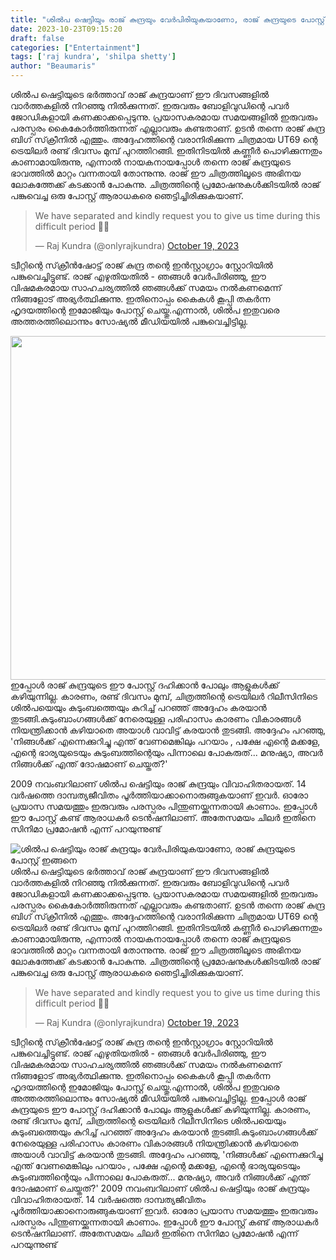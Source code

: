```yaml
---
title: "ശിൽപ ഷെട്ടിയും രാജ് കുന്ദ്രയും വേർപിരിയുകയാണോ, രാജ് കുന്ദ്രയുടെ പോസ്റ്റ് ഇങ്ങനെ"
date: 2023-10-23T09:15:20
draft: false
categories: ["Entertainment"]
tags: ['raj kundra', 'shilpa shetty']
author: "Beaumaris"
---
```


ശിൽപ ഷെട്ടിയുടെ ഭർത്താവ് രാജ് കുന്ദ്രയാണ് ഈ ദിവസങ്ങളിൽ വാർത്തകളിൽ നിറഞ്ഞു നിൽക്കുന്നത്. ഇരുവരും ബോളിവുഡിന്റെ പവർ ജോഡികളായി കണക്കാക്കപ്പെടുന്നു. പ്രയാസകരമായ സമയങ്ങളിൽ ഇരുവരും പരസ്പരം കൈകോർത്തിരുന്നത് എല്ലാവരും കണ്ടതാണ്. ഉടൻ തന്നെ രാജ് കുന്ദ്ര ബിഗ് സ്‌ക്രീനിൽ എത്തും. അദ്ദേഹത്തിന്റെ വരാനിരിക്കുന്ന ചിത്രമായ UT69 ന്റെ ട്രെയിലർ രണ്ട് ദിവസം മുമ്പ് പുറത്തിറങ്ങി. ഇതിനിടയിൽ കണ്ണീർ പൊഴിക്കുന്നതും കാണാമായിരുന്നു, എന്നാൽ നായകനായപ്പോൾ തന്നെ രാജ് കുന്ദ്രയുടെ ഭാവത്തിൽ മാറ്റം വന്നതായി തോന്നുന്നു. രാജ് ഈ ചിത്രത്തിലൂടെ അഭിനയ ലോകത്തേക്ക് കടക്കാൻ പോകുന്നു. ചിത്രത്തിന്റെ പ്രമോഷനുകൾക്കിടയിൽ രാജ് പങ്കുവെച്ച ഒരു പോസ്റ്റ് ആരാധകരെ ഞെട്ടിച്ചിരിക്കുകയാണ്.
<blockquote class="twitter-tweet">
<p dir="ltr" lang="en">We have separated and kindly request you to give us time during this difficult period 🙏💔</p>
— Raj Kundra (@onlyrajkundra) <a href="https://twitter.com/onlyrajkundra/status/1715087250151923993?ref_src=twsrc%5Etfw">October 19, 2023</a></blockquote>
<script async src="https://platform.twitter.com/widgets.js" charset="utf-8"></script>

ട്വീറ്റിന്റെ സ്‌ക്രീൻഷോട്ട് രാജ് കുന്ദ്ര തന്റെ ഇൻസ്റ്റാഗ്രാം സ്റ്റോറിയിൽ പങ്കുവെച്ചിട്ടുണ്ട്. രാജ് എഴുതിയതിൽ - ഞങ്ങൾ വേർപിരിഞ്ഞു, ഈ വിഷമകരമായ സാഹചര്യത്തിൽ ഞങ്ങൾക്ക് സമയം നൽകണമെന്ന് നിങ്ങളോട് അഭ്യർത്ഥിക്കുന്നു. ഇതിനൊപ്പം കൈകൾ കൂപ്പി തകർന്ന ഹൃദയത്തിന്റെ ഇമോജിയും പോസ്റ്റ് ചെയ്തു.എന്നാൽ, ശിൽപ ഇതുവരെ അത്തരത്തിലൊന്നും സോഷ്യൽ മീഡിയയിൽ പങ്കുവെച്ചിട്ടില്ല.

<img class="size-full wp-image-426393 aligncenter" src="https://cdn.boolokam.com/articles/2023/10/iioooo-1.jpg" alt="" width="650" height="550" />ഇപ്പോൾ രാജ് കുന്ദ്രയുടെ ഈ പോസ്റ്റ് ദഹിക്കാൻ പോലും ആളുകൾക്ക് കഴിയുന്നില്ല. കാരണം, രണ്ട് ദിവസം മുമ്പ്, ചിത്രത്തിന്റെ ട്രെയിലർ റിലീസിനിടെ ശിൽപയെയും കുടുംബത്തെയും കുറിച്ച് പറഞ്ഞ് അദ്ദേഹം കരയാൻ തുടങ്ങി.കുടുംബാംഗങ്ങൾക്ക് നേരെയുള്ള പരിഹാസം കാരണം വികാരങ്ങൾ നിയന്ത്രിക്കാൻ കഴിയാതെ അയാൾ വാവിട്ട് കരയാൻ തുടങ്ങി. അദ്ദേഹം പറഞ്ഞു, 'നിങ്ങൾക്ക് എന്നെക്കുറിച്ചു എന്ത് വേണമെങ്കിലും പറയാം , പക്ഷേ എന്റെ മക്കളേ, എന്റെ ഭാര്യയുടെയും കുടുംബത്തിന്റെയും പിന്നാലെ പോകരുത്... മനുഷ്യാ, അവർ നിങ്ങൾക്ക് എന്ത് ദോഷമാണ് ചെയ്തത്?'

2009 നവംബറിലാണ് ശിൽപ ഷെട്ടിയും രാജ് കുന്ദ്രയും വിവാഹിതരായത്. 14 വർഷത്തെ ദാമ്പത്യജീവിതം പൂർത്തിയാക്കാനൊരുങ്ങുകയാണ് ഇവർ. ഓരോ പ്രയാസ സമയത്തും ഇരുവരും പരസ്പരം പിന്തുണയ്ക്കുന്നതായി കാണാം. ഇപ്പോൾ ഈ പോസ്റ്റ് കണ്ട് ആരാധകർ ടെൻഷനിലാണ്. അതേസമയം ചിലർ ഇതിനെ സിനിമാ പ്രമോഷൻ എന്ന് പറയുന്നുണ്ട്


![ശിൽപ ഷെട്ടിയും രാജ് കുന്ദ്രയും വേർപിരിയുകയാണോ, രാജ് കുന്ദ്രയുടെ പോസ്റ്റ് ഇങ്ങനെ](https://cdn.boolokam.com/articles/2023/10/iioooo-1.jpg)ശിൽപ ഷെട്ടിയുടെ ഭർത്താവ് രാജ് കുന്ദ്രയാണ് ഈ ദിവസങ്ങളിൽ വാർത്തകളിൽ നിറഞ്ഞു നിൽക്കുന്നത്. ഇരുവരും ബോളിവുഡിന്റെ പവർ ജോഡികളായി കണക്കാക്കപ്പെടുന്നു. പ്രയാസകരമായ സമയങ്ങളിൽ ഇരുവരും പരസ്പരം കൈകോർത്തിരുന്നത് എല്ലാവരും കണ്ടതാണ്. ഉടൻ തന്നെ രാജ് കുന്ദ്ര ബിഗ് സ്‌ക്രീനിൽ എത്തും. അദ്ദേഹത്തിന്റെ വരാനിരിക്കുന്ന ചിത്രമായ UT69 ന്റെ ട്രെയിലർ രണ്ട് ദിവസം മുമ്പ് പുറത്തിറങ്ങി. ഇതിനിടയിൽ കണ്ണീർ പൊഴിക്കുന്നതും കാണാമായിരുന്നു, എന്നാൽ നായകനായപ്പോൾ തന്നെ രാജ് കുന്ദ്രയുടെ ഭാവത്തിൽ മാറ്റം വന്നതായി തോന്നുന്നു. രാജ് ഈ ചിത്രത്തിലൂടെ അഭിനയ ലോകത്തേക്ക് കടക്കാൻ പോകുന്നു. ചിത്രത്തിന്റെ പ്രമോഷനുകൾക്കിടയിൽ രാജ് പങ്കുവെച്ച ഒരു പോസ്റ്റ് ആരാധകരെ ഞെട്ടിച്ചിരിക്കുകയാണ്. 

> We have separated and kindly request you to give us time during this difficult period 🙏💔
> 
> — Raj Kundra (@onlyrajkundra) [October 19, 2023](https://twitter.com/onlyrajkundra/status/1715087250151923993?ref_src=twsrc%5Etfw)

ട്വീറ്റിന്റെ സ്‌ക്രീൻഷോട്ട് രാജ് കുന്ദ്ര തന്റെ ഇൻസ്റ്റാഗ്രാം സ്റ്റോറിയിൽ പങ്കുവെച്ചിട്ടുണ്ട്. രാജ് എഴുതിയതിൽ - ഞങ്ങൾ വേർപിരിഞ്ഞു, ഈ വിഷമകരമായ സാഹചര്യത്തിൽ ഞങ്ങൾക്ക് സമയം നൽകണമെന്ന് നിങ്ങളോട് അഭ്യർത്ഥിക്കുന്നു. ഇതിനൊപ്പം കൈകൾ കൂപ്പി തകർന്ന ഹൃദയത്തിന്റെ ഇമോജിയും പോസ്റ്റ് ചെയ്തു.എന്നാൽ, ശിൽപ ഇതുവരെ അത്തരത്തിലൊന്നും സോഷ്യൽ മീഡിയയിൽ പങ്കുവെച്ചിട്ടില്ല. ഇപ്പോൾ രാജ് കുന്ദ്രയുടെ ഈ പോസ്റ്റ് ദഹിക്കാൻ പോലും ആളുകൾക്ക് കഴിയുന്നില്ല. കാരണം, രണ്ട് ദിവസം മുമ്പ്, ചിത്രത്തിന്റെ ട്രെയിലർ റിലീസിനിടെ ശിൽപയെയും കുടുംബത്തെയും കുറിച്ച് പറഞ്ഞ് അദ്ദേഹം കരയാൻ തുടങ്ങി.കുടുംബാംഗങ്ങൾക്ക് നേരെയുള്ള പരിഹാസം കാരണം വികാരങ്ങൾ നിയന്ത്രിക്കാൻ കഴിയാതെ അയാൾ വാവിട്ട് കരയാൻ തുടങ്ങി. അദ്ദേഹം പറഞ്ഞു, 'നിങ്ങൾക്ക് എന്നെക്കുറിച്ചു എന്ത് വേണമെങ്കിലും പറയാം , പക്ഷേ എന്റെ മക്കളേ, എന്റെ ഭാര്യയുടെയും കുടുംബത്തിന്റെയും പിന്നാലെ പോകരുത്... മനുഷ്യാ, അവർ നിങ്ങൾക്ക് എന്ത് ദോഷമാണ് ചെയ്തത്?' 2009 നവംബറിലാണ് ശിൽപ ഷെട്ടിയും രാജ് കുന്ദ്രയും വിവാഹിതരായത്. 14 വർഷത്തെ ദാമ്പത്യജീവിതം പൂർത്തിയാക്കാനൊരുങ്ങുകയാണ് ഇവർ. ഓരോ പ്രയാസ സമയത്തും ഇരുവരും പരസ്പരം പിന്തുണയ്ക്കുന്നതായി കാണാം. ഇപ്പോൾ ഈ പോസ്റ്റ് കണ്ട് ആരാധകർ ടെൻഷനിലാണ്. അതേസമയം ചിലർ ഇതിനെ സിനിമാ പ്രമോഷൻ എന്ന് പറയുന്നുണ്ട്
